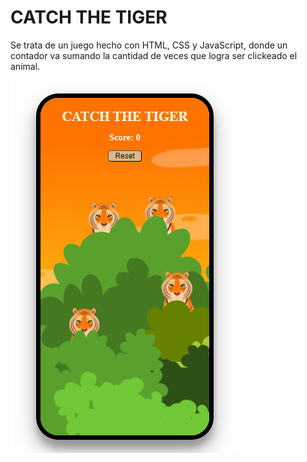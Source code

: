 # CATCH THE TIGER

Se trata de un juego hecho con HTML, CSS y JavaScript, donde un contador va sumando la cantidad de veces que logra ser clickeado el animal.

![Captura de Pantalla 1](./img/screenshot-1.png)